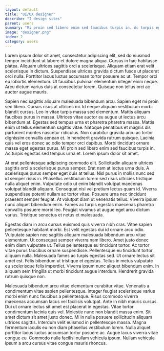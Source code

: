 ```yaml
---
layout: default
title: "UI/UX designer"
describe: "I design sites"
parent: users
summary: "Mi proin sed libero enim sed faucibus turpis in. Ac turpis egestas sed tempus urna et. Lorem ipsum dolor sit amet."
image: "designer.png"
index: 2
category: users
---
```

Lorem ipsum dolor sit amet, consectetur adipiscing elit, sed do eiusmod tempor incididunt ut labore et dolore magna aliqua. Cursus in hac habitasse platea. Aliquam ultrices sagittis orci a scelerisque. Aliquam etiam erat velit scelerisque in dictum. Suspendisse ultrices gravida dictum fusce ut placerat orci nulla. Porttitor lacus luctus accumsan tortor posuere ac ut. Tempor orci eu lobortis elementum. Ut faucibus pulvinar elementum integer enim neque. Arcu dictum varius duis at consectetur lorem. Quisque non tellus orci ac auctor augue mauris.

Sapien nec sagittis aliquam malesuada bibendum arcu. Sapien eget mi proin sed libero. Cursus risus at ultrices mi. Id neque aliquam vestibulum morbi blandit cursus. Leo in vitae turpis massa sed elementum. Mattis aliquam faucibus purus in massa. Ultrices vitae auctor eu augue ut lectus arcu bibendum at. Egestas sed tempus urna et pharetra pharetra massa. Mattis enim ut tellus elementum sagittis vitae. Natoque penatibus et magnis dis parturient montes nascetur ridiculus. Non curabitur gravida arcu ac tortor dignissim convallis aenean et. In hendrerit gravida rutrum quisque. Lacinia quis vel eros donec ac odio tempor orci dapibus. Morbi tincidunt ornare massa eget egestas purus. Mi proin sed libero enim sed faucibus turpis in. Ac turpis egestas sed tempus urna et. Lorem ipsum dolor sit amet.

At erat pellentesque adipiscing commodo elit. Sollicitudin aliquam ultrices sagittis orci a scelerisque purus semper. Erat nam at lectus urna duis. A scelerisque purus semper eget duis at tellus. Nisl purus in mollis nunc sed id semper risus in. Phasellus vestibulum lorem sed risus ultricies tristique nulla aliquet enim. Vulputate odio ut enim blandit volutpat maecenas volutpat blandit aliquam. Consequat nisl vel pretium lectus quam id. Viverra suspendisse potenti nullam ac tortor vitae. Posuere urna nec tincidunt praesent semper feugiat. At volutpat diam ut venenatis tellus. Viverra ipsum nunc aliquet bibendum enim. Fames ac turpis egestas maecenas pharetra convallis posuere morbi leo. Feugiat vivamus at augue eget arcu dictum varius. Tristique senectus et netus et malesuada.

Egestas diam in arcu cursus euismod quis viverra nibh cras. Vitae sapien pellentesque habitant morbi. Est velit egestas dui id ornare arcu odio. Vulputate sapien nec sagittis aliquam malesuada bibendum arcu vitae elementum. Ut consequat semper viverra nam libero. Amet justo donec enim diam vulputate ut. Tellus pellentesque eu tincidunt tortor. Ac tortor vitae purus faucibus ornare suspendisse. Pellentesque eu tincidunt tortor aliquam nulla. Malesuada fames ac turpis egestas sed. Ut ornare lectus sit amet est. Felis bibendum ut tristique et egestas. Tellus in metus vulputate eu scelerisque felis imperdiet. Viverra ipsum nunc aliquet bibendum enim. In aliquam sem fringilla ut morbi tincidunt augue interdum. Hendrerit gravida rutrum quisque non.

Malesuada bibendum arcu vitae elementum curabitur vitae. Venenatis a condimentum vitae sapien pellentesque. Integer feugiat scelerisque varius morbi enim nunc faucibus a pellentesque. Risus commodo viverra maecenas accumsan lacus vel facilisis volutpat. Ante in nibh mauris cursus. Dui ut ornare lectus sit amet est placerat in egestas. Vitae tortor condimentum lacinia quis vel. Molestie nunc non blandit massa enim. Sit amet dictum sit amet justo donec. Mi in nulla posuere sollicitudin aliquam ultrices sagittis. Interdum velit euismod in pellentesque massa. Magna fermentum iaculis eu non diam phasellus vestibulum lorem. Nulla aliquet porttitor lacus luctus accumsan tortor posuere ac. Augue lacus viverra vitae congue eu. Commodo nulla facilisi nullam vehicula ipsum. Nullam vehicula ipsum a arcu cursus vitae congue mauris rhoncus.
